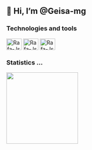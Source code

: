 ## 👋 Hi, I’m @Geisa-mg

### Technologies and tools
<div>
  <img align="center" alt="Rafa-Js" height="30" width="40" src="https://cdn.jsdelivr.net/gh/devicons/devicon@latest/icons/vscode/vscode-original.svg" />          
  <img align="center" alt="Rafa-Js" height="30" width="40" src="https://cdn.jsdelivr.net/gh/devicons/devicon@latest/icons/junit/junit-original.svg" />
  <img align="center" alt="Rafa-Js" height="30" width="40" src="https://cdn.jsdelivr.net/gh/devicons/devicon@latest/icons/sonarqube/sonarqube-original.svg" />
</div>
       
### Statistics ...
<img loading="lazy" height="188em" align="center" src="https://github-readme-stats.vercel.app/api/top-langs/?username=Geisa-mg&layout=compact&langs_count=7&theme=blue-green"/>


          

<!--- - 👋 Hi, I’m @Geisa-mg
- 👀 I’m interested in ...
- 🌱 I’m currently learning ...
- 💞️ I’m looking to collaborate on ...
- 📫 How to reach me ...
--->

<!---
Geisa-mg/Geisa-mg is a ✨ special ✨ repository because its `README.md` (this file) appears on your GitHub profile.
You can click the Preview link to take a look at your changes.
--->
